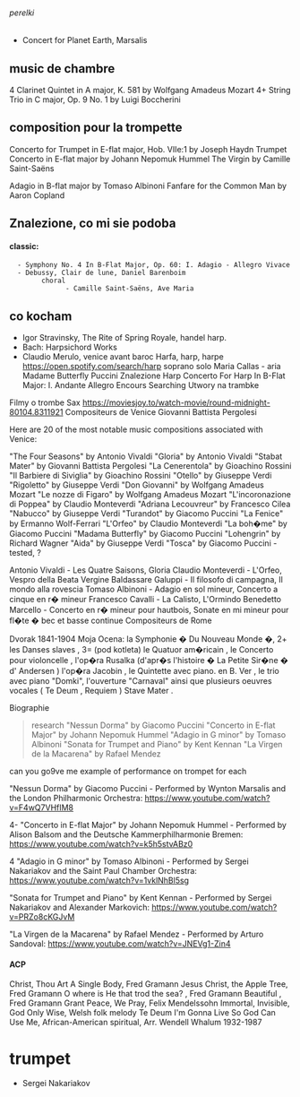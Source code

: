 ###### perelki 

- Concert for Planet Earth, Marsalis

## music de chambre

4  Clarinet Quintet in A major, K. 581 by Wolfgang Amadeus Mozart
4+  String Trio in C major, Op. 9 No. 1 by Luigi Boccherini

## composition pour la trompette 

Concerto for Trumpet in E-flat major, Hob. VIIe:1 by Joseph Haydn
Trumpet Concerto in E-flat major by Johann Nepomuk Hummel
The Virgin by Camille Saint-Saëns

Adagio in B-flat major by Tomaso Albinoni
Fanfare for the Common Man by Aaron Copland

## Znalezione, co mi sie podoba 

#### classic: 
      - Symphony No. 4 In B-Flat Major, Op. 60: I. Adagio - Allegro Vivace
      - Debussy, Clair de lune, Daniel Barenboim
            choral 
                  - Camille Saint-Saëns, Ave Maria
## co kocham

- 	Igor Stravinsky, The Rite of Spring
Royale, handel harp.
- Bach: Harpsichord Works
- Claudio Merulo, venice avant baroc
Harfa, harp, harpe
https://open.spotify.com/search/harp
soprano solo
Maria Callas - aria
       Madame Butterfly Puccini
       Znalezione Harp
Concerto For Harp In B-Flat Major: I. Andante Allegro
Encours 
Searching
      Utwory na trambke
>>>
Filmy o trombe 
      Sax 
https://moviesjoy.to/watch-movie/round-midnight-80104.8311921
      Compositeurs de Venice
Giovanni Battista Pergolesi

Here are 20 of the most notable music compositions associated with Venice:

"The Four Seasons" by Antonio Vivaldi
"Gloria" by Antonio Vivaldi
"Stabat Mater" by Giovanni Battista Pergolesi
"La Cenerentola" by Gioachino Rossini
"Il Barbiere di Siviglia" by Gioachino Rossini
"Otello" by Giuseppe Verdi
"Rigoletto" by Giuseppe Verdi
"Don Giovanni" by Wolfgang Amadeus Mozart
"Le nozze di Figaro" by Wolfgang Amadeus Mozart
"L'incoronazione di Poppea" by Claudio Monteverdi
"Adriana Lecouvreur" by Francesco Cilea
"Nabucco" by Giuseppe Verdi
"Turandot" by Giacomo Puccini
"La Fenice" by Ermanno Wolf-Ferrari
"L'Orfeo" by Claudio Monteverdi
"La boh�me" by Giacomo Puccini
"Madama Butterfly" by Giacomo Puccini
"Lohengrin" by Richard Wagner
"Aida" by Giuseppe Verdi
"Tosca" by Giacomo Puccini - tested, ? 


Antonio Vivaldi - Les Quatre Saisons, Gloria
Claudio Monteverdi - L'Orfeo, Vespro della Beata Vergine
Baldassare Galuppi - Il filosofo di campagna, Il mondo alla rovescia
Tomaso Albinoni - Adagio en sol mineur, Concerto a cinque en r� mineur
Francesco Cavalli - La Calisto, L'Ormindo
Benedetto Marcello - Concerto en r� mineur pour hautbois, Sonate en mi mineur pour fl�te � bec et basse continue
      Compositeurs de Rome

Dvorak 1841-1904
Moja Ocena: 
 la Symphonie � Du Nouveau Monde �, 
2+ les Danses slaves , 
3= (pod kotleta) le Quatuor am�ricain , 
le Concerto pour violoncelle , 
l'op�ra Rusalka (d'apr�s l'histoire � La Petite Sir�ne � d' Andersen ) 
l'op�ra Jacobin , 
le Quintette avec piano. en B. Ver , 
le trio avec piano "Domki", 
l'ouverture "Carnaval" 
ainsi que plusieurs oeuvres vocales ( Te Deum , Requiem ) Stave Mater .

Biographie


> research 
"Nessun Dorma" by Giacomo Puccini
"Concerto in E-flat Major" by Johann Nepomuk Hummel
"Adagio in G minor" by Tomaso Albinoni
"Sonata for Trumpet and Piano" by Kent Kennan
"La Virgen de la Macarena" by Rafael Mendez




can you go9ve me example of performance on trompet for each 



"Nessun Dorma" by Giacomo Puccini - Performed by Wynton Marsalis and the London Philharmonic Orchestra: https://www.youtube.com/watch?v=F4wQ7VHfIM8

4- "Concerto in E-flat Major" by Johann Nepomuk Hummel - Performed by Alison Balsom and the Deutsche Kammerphilharmonie Bremen: https://www.youtube.com/watch?v=k5h5stvABz0

4 "Adagio in G minor" by Tomaso Albinoni - Performed by Sergei Nakariakov and the Saint Paul Chamber Orchestra: https://www.youtube.com/watch?v=1vklNhBl5sg

"Sonata for Trumpet and Piano" by Kent Kennan - Performed by Sergei Nakariakov and Alexander Markovich: https://www.youtube.com/watch?v=PRZo8cKGJvM

"La Virgen de la Macarena" by Rafael Mendez - Performed by Arturo Sandoval: https://www.youtube.com/watch?v=JNEVg1-Zin4

#### ACP
Christ, Thou Art A Single Body, Fred Gramann
Jesus Christ, the Apple Tree, Fred Gramann
O where is He that trod the sea? , Fred Gramann
Beautiful , Fred Gramann
Grant Peace, We Pray, Felix Mendelssohn
Immortal, Invisible, God Only Wise, Welsh folk melody
Te Deum
I'm Gonna Live So God Can Use Me, African-American spiritual, Arr. Wendell Whalum 1932-1987

# trumpet 
- Sergei Nakariakov